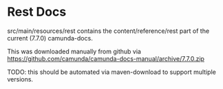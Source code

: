 # Rest Docs


src/main/resources/rest contains the content/reference/rest part of the
current (7.7.0) camunda-docs.

This was downloaded manually from github via https://github.com/camunda/camunda-docs-manual/archive/7.7.0.zip


TODO: this should be automated via maven-download to support multiple versions. 

